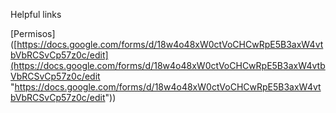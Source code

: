 Helpful links

[Permisos]([https://docs.google.com/forms/d/18w4o48xW0ctVoCHCwRpE5B3axW4vtbVbRCSvCp57z0c/edit](https://docs.google.com/forms/d/18w4o48xW0ctVoCHCwRpE5B3axW4vtbVbRCSvCp57z0c/edit "https://docs.google.com/forms/d/18w4o48xW0ctVoCHCwRpE5B3axW4vtbVbRCSvCp57z0c/edit"))


